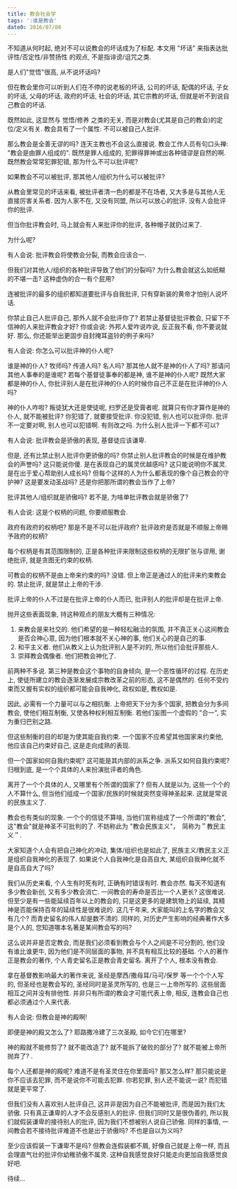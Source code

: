 ```yaml
---
title: 教会社会学
tags: ':谁是教会'
date0: 2016/07/08
---
```


不知道从何时起, 绝对不可以说教会的坏话成为了标配. 本文用 "坏话" 来指表达批评性/否定性/非赞扬性 的观点, 不是指诽谤/诅咒之类.

是人们"觉悟"很高, 从不说坏话吗?

但在教会里你可以听到人们在不停的说老板的坏话, 公司的坏话, 配偶的坏话, 子女的坏话, 父母的坏话, 政府的坏话, 社会的坏话, 其它宗教的坏话, 但就是听不到说自己教会的坏话.

既然如此, 这显然与 觉悟/修养 之类的无关, 而是对教会(尤其是自己的教会)的定位/定义有关. 教会具有了一个属性: 不可以被自己人批评.

那么教会是全善无谬的吗? 连天主教也不会这么直接说. 教会工作人员有句口头禅: "教会是由罪人组成的". 既然是罪人组成的, 犯罪得罪神或出各种错谬是自然的啊. 既然教会常常犯罪犯错, 那为什么不可以批评呢?

如果教会不可以被批评, 那其他人/组织为什么可以被批评?

从教会里常见的坏话来看, 被批评者清一色的都是不在场者, 又大多是与其他人无直接厉害关系者. 因为人家不在, 又没有同盟, 所以可以放心的批评. 没有人会批评你的批评.

但当你批评教会时, 马上就会有人来批评你的批评, 各种帽子就扔过来了.

为什么呢?

有人会说: 批评教会将使教会分裂, 而教会应该合一.

但我们对其他人/组织的各种批评导致了他们的分裂吗? 为什么教会就这么如纸糊的不堪一击? 这种虚伪的合一有个屁用?

连被批评的最多的组织都知道要批评与自我批评, 只有穿新装的黄帝才怕别人说坏话.

你禁止自己人批评自己, 那外人就不会批评你了? 若禁止基督徒批评教会, 只留下不信神的人来批评教会才好? 你或会说: 外邦人爱咋说咋说, 反正我不看, 你不要说就好. 那么, 你还能举出更固步自封掩耳盗铃的例子来吗?


有人会说: 你怎么可以批评神的仆人呢?

谁是神的仆人? 牧师吗? 传道人吗? 名人吗? 那其他人就不是神的仆人了吗? 那请问其他人事奉的是谁呢? 若每个基督徒事奉的都是神, 谁不是神的仆人呢? 既然大家都是神的仆人, 你批评别人是在批评神的仆人的时候你自己不正是在批评神的仆人吗?

神的仆人咋啦? 叛徒犹大还是使徒呢, 扫罗还是受膏者呢. 就算只有你才算作是神的仆人, 就不能被批评? 你犯错了, 就要接受批评. 你没犯错, 别人也可以批评你. 批评不一定要对啊, 别人也可以犯错啊. 有则改之吗. 为什么别人批评一下都不可以?

有人会说: 批评教会是骄傲的表现, 基督徒应该谦卑.

但是, 还有比禁止别人批评你更骄傲的吗? 你禁止别人批评教会的时候是在维护教会的声誉吗? 这只能说你傻. 是在表现自己的属灵优越感吗? 这只能说明你不属灵. 是在出于爱心帮助别人成长吗? 但每个这样的人为什么都表现的像个自己教会的守护神? 这是要发动圣战吗? 还是你把那所谓的教会当作了上帝?

批评其他人/组织就是骄傲吗? 若不是, 为啥单批评教会就是骄傲了?

有人会说: 这是个权柄的问题, 你要顺服教会.

政府有政府的权柄吧? 那是不是不可以批评政府? 批评政府是否就是不顺服上帝赐予政府的权柄?

每个权柄是有其范围限制的, 正是各种批评来限制这些权柄的无限扩张与谬用, 谢绝批评, 就是贪图无约束的权柄.

可教会的权柄不是由上帝来约束的吗? 没错. 但上帝正是通过人的批评来约束教会的. 禁止批评, 就是禁止上帝的干涉.

批评上帝的仆人不过是在批评上帝的仆人而已, 批评别人的批评却是在批评上帝.

抛开这些表面现象, 持这种观点的朋友大概有三种情况:

1. 来教会是来社交的. 他们希望的是一种轻松融洽的氛围, 并不真正关心这间教会是否合神心意, 因为他们根本就不关心神的事, 他们关心的是自己的事.
2. 和平主义者. 他们从教义上认为批评别人是不对的, 所以他们会批评那些人.
3. 崇拜教会偶像者. 他们把教会神化了.

前两种不多说. 第三种是教会这个事物的自身倾向, 是一个恶性循环的过程. 在历史上, 使徒所建立的教会逐渐发展成宗教改革之前的形态, 这不是偶然的. 任何不受约束而又握有实权的组织都可能会自我神化, 政权如是, 教权如是.

因此, 必需有一个力量可以与之相抗衡. 上帝把天下分为多个国家, 把教会分为多间教会, 使他们相互制衡, 又使各种权利相互制衡. 若他们妄图一个虚假的 "合一", 实为重归巴别之路.

但这些制衡的目的却是为使其能自我约束. 一个国家不应希望其他国家来约束他, 他应该自己约束好自己, 这是走向成熟的表现.

但一个国家如何自我约束呢? 这可能是其内部的派系之争. 派系又如何自我约束呢? 归根到底, 是一个个具体的人来扮演批评者的角色.

离开了一个个具体的人, 又哪里有个所谓的国家了? 但有人就是以为, 这些一个个的人不算什么, 但当他们组成一个国家/民族的时候就突然变得神圣起来. 这就是常说的民族主义了.

教会也有类似的现象. 一个个的信徒不算啥, 当他们宣称组成了一个所谓的"教会", 这"教会"就是神圣不可批判的了. 不妨称此为 "教会民族主义"，　简称为＂教民主义＂.

大家知道个人会有把自己神化的冲动, 集体/组织也是如此了, 民族主义/教民主义正是组织自我神化的表现了. 如果说个人自我神化是自高自大, 某组织自我神化就不是自高自大了吗?

我们从历史来看, 个人生有时死有时, 正确有时错误有时. 教会亦然. 每天不知道有多少教会新创, 又有多少教会消亡. 一间教会的寿命是否比一个人更长? 这很难说. 但至少是有一些能延续百年以上的教会的, 只是这更多的是建筑物上的延续, 其精神是否能保持百年的延续性是很难说的. 这几千年来, 大家能叫的上名字的教会又有几个? 而青史留名的伟人却是数不清的. 同样的, 对历史产生影响的经典著作大多是个人的, 您知道哪本名著是某间教会写的吗?

这么说并非是否定教会, 而是我们必须看到教会与个人之间是不可分割的, 他们没有谁比谁更牛, 因为他们是不同层面的事物, 并不具有相互比较的基础. 个人的著作正是教会的著作, 个人青史留名正是教会青史留名. 离开了个人, 根本没有教会.

拿在基督教影响最大的著作来说, 圣经是摩西/撒母耳/马可/保罗 等一个个个人写的, 但圣经也是教会写的, 圣经同时是圣灵所写的, 也是三一上帝所写的. 这些层面相互之间并没有排他性. 并非只有所谓的教会才可能代表上帝, 相反, 连教会自己也都必须通过个人来代表.

有人会说: 但教会是神的殿啊!

即便是神的殿又怎么了? 耶路撒冷建了三次圣殿, 如今它们在哪里?

神的殿就不能修剪了? 就不能改造了? 就不能拆了破败的部分了? 就不能被上帝所抛弃了? .

每个人还都是神的殿呢? 难道不是有圣灵住在你里面吗? 那又怎么样? 那只能说是你不应该去犯罪, 而不是说你不可能去犯罪. 你若犯罪, 别人还不能说一说? 而犯错就是更平常了.

但我们没有人喜欢别人批评自己, 这并非是因为自己不能被批评, 而是因为我们太骄傲. 只有真正谦卑的人才不会反感别人的批评. 但我们同时又是很伪善的, 所以我们就假装谦卑的接待别人的批评, 因为我们不想被别人说自己骄傲. 同样的事情, 一间教会若不接待批评难道不也是出于骄傲吗? 不也是自以为义吗?

至少应该假装一下谦卑不是吗? 但教会连假装都不屑, 好像自己就是上帝一样, 而且会理直气壮的批评你幼稚骄傲不属灵. 这种自我感觉良好只能走向更加自我感觉良好吧.

待续...
